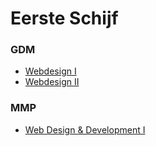 Eerste Schijf
=============

### GDM
 
 - [Webdesign I](https://bamaflexweb.arteveldehs.be/BMFUIDetailxOLOD.aspx?a=47485&b=5&c=1)
 - [Webdesign II](https://bamaflexweb.arteveldehs.be/BMFUIDetailxOLOD.aspx?a=47486&b=5&c=1)

### MMP

 - [Web Design & Development I](https://bamaflexweb.arteveldehs.be/BMFUIDetailxOLOD.aspx?a=47569&b=5&c=1)